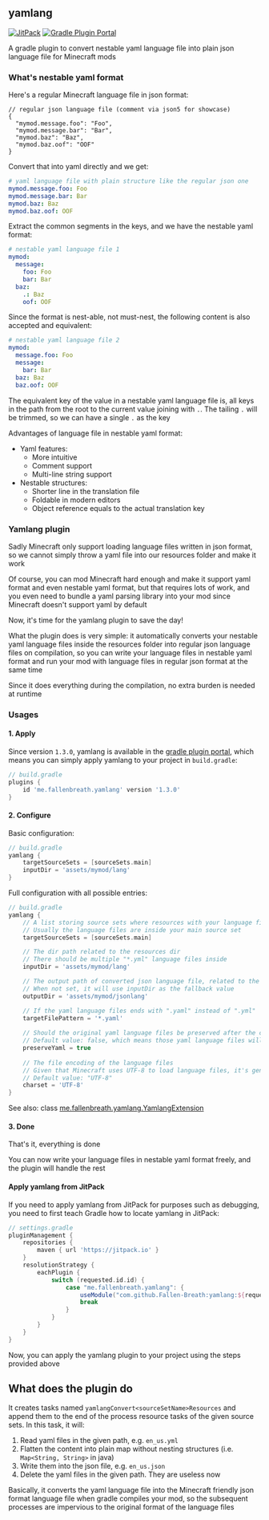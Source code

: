 ## yamlang

[![JitPack](https://jitpack.io/v/Fallen-Breath/yamlang.svg)](https://jitpack.io/#Fallen-Breath/yamlang)
[![Gradle Plugin Portal](https://img.shields.io/gradle-plugin-portal/v/me.fallenbreath.yamlang)](https://plugins.gradle.org/plugin/me.fallenbreath.yamlang)

A gradle plugin to convert nestable yaml language file into plain json language file for Minecraft mods

### What's nestable yaml format

Here's a regular Minecraft language file in json format:

```json5
// regular json language file (comment via json5 for showcase)
{
  "mymod.message.foo": "Foo",
  "mymod.message.bar": "Bar",
  "mymod.baz": "Baz",
  "mymod.baz.oof": "OOF"
}
```

Convert that into yaml directly and we get:

```yaml
# yaml language file with plain structure like the regular json one
mymod.message.foo: Foo
mymod.message.bar: Bar
mymod.baz: Baz
mymod.baz.oof: OOF
```

Extract the common segments in the keys, and we have the nestable yaml format:

```yaml
# nestable yaml language file 1
mymod:
  message:
    foo: Foo
    bar: Bar
  baz: 
    .: Baz
    oof: OOF
```

Since the format is nest-able, not must-nest, the following content is also accepted and equivalent:

```yaml
# nestable yaml language file 2
mymod:
  message.foo: Foo
  message:
    bar: Bar
  baz: Baz
  baz.oof: OOF
```

The equivalent key of the value in a nestable yaml language file is, all keys in the path from the root to the current value joining with `.`.
The tailing `.` will be trimmed, so we can have a single `.` as the key

Advantages of language file in nestable yaml format:

- Yaml features:
  - More intuitive
  - Comment support
  - Multi-line string support
- Nestable structures:
  - Shorter line in the translation file
  - Foldable in modern editors
  - Object reference equals to the actual translation key

### Yamlang plugin

Sadly Minecraft only support loading language files written in json format, so we cannot simply throw a yaml file into our resources folder and make it work

Of course, you can mod Minecraft hard enough and make it support yaml format and even nestable yaml format, but that requires lots of work,
and you even need to bundle a yaml parsing library into your mod since Minecraft doesn't support yaml by default

Now, it's time for the yamlang plugin to save the day!

What the plugin does is very simple: it automatically converts your nestable yaml language files inside the resources folder into regular json language files on compilation,
so you can write your language files in nestable yaml format and run your mod with language files in regular json format at the same time

Since it does everything during the compilation, no extra burden is needed at runtime

### Usages

#### 1. Apply

Since version `1.3.0`, yamlang is available in the [gradle plugin portal](https://plugins.gradle.org/plugin/me.fallenbreath.yamlang), which means you can simply apply yamlang to your project in `build.gradle`:

```groovy
// build.gradle
plugins {
    id 'me.fallenbreath.yamlang' version '1.3.0'
}
```

#### 2. Configure

Basic configuration:

```groovy
// build.gradle
yamlang {
    targetSourceSets = [sourceSets.main]
    inputDir = 'assets/mymod/lang'
}
```

Full configuration with all possible entries:

```groovy
// build.gradle
yamlang {
    // A list storing source sets where resources with your language files are
    // Usually the language files are inside your main source set
    targetSourceSets = [sourceSets.main]

    // The dir path related to the resources dir
    // There should be multiple "*.yml" language files inside
    inputDir = 'assets/mymod/lang'

    // The output path of converted json language file, related to the resources dir
    // When not set, it will use inputDir as the fallback value
    outputDir = 'assets/mymod/jsonlang'

    // If the yaml language files ends with ".yaml" instead of ".yml"
    targetFilePattern = '*.yaml'
    
    // Should the original yaml language files be preserved after the conversion
    // Default value: false, which means those yaml language files will be deleted after the conversion
    preserveYaml = true
  
    // The file encoding of the language files
    // Given that Minecraft uses UTF-8 to load language files, it's generally advised to just keep the default value
    // Default value: "UTF-8"
    charset = 'UTF-8'
}
```

See also: class [me.fallenbreath.yamlang.YamlangExtension](src/main/java/me/fallenbreath/yamlang/YamlangExtension.java)

#### 3. Done

That's it, everything is done

You can now write your language files in nestable yaml format freely, and the plugin will handle the rest

#### Apply yamlang from JitPack

If you need to apply yamlang from JitPack for purposes such as debugging, you need to first teach Gradle how to locate yamlang in JitPack:

```groovy
// settings.gradle
pluginManagement {
    repositories {
        maven { url 'https://jitpack.io' }
    }
    resolutionStrategy {
        eachPlugin {
            switch (requested.id.id) {
                case "me.fallenbreath.yamlang": {
                    useModule("com.github.Fallen-Breath:yamlang:${requested.version}")
                    break
                }
            }
        }
    }
}
```

Now, you can apply the yamlang plugin to your project using the steps provided above

## What does the plugin do

It creates tasks named `yamlangConvert<sourceSetName>Resources` and append them to the end of the process resource tasks of the given source sets. In this task, it will:

1. Read yaml files in the given path, e.g. `en_us.yml`
2. Flatten the content into plain map without nesting structures (i.e. `Map<String, String>` in java)
3. Write them into the json file, e.g. `en_us.json`
4. Delete the yaml files in the given path. They are useless now

Basically, it converts the yaml language file into the Minecraft friendly json format language file when gradle compiles your mod,
so the subsequent processes are impervious to the original format of the language files
